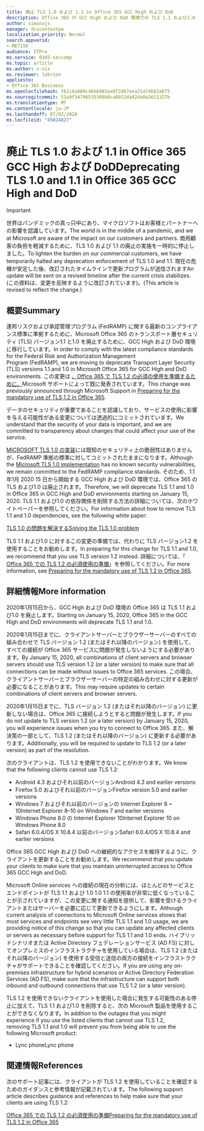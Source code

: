 ```yaml
---
title: 廃止 TLS 1.0 および 1.1 in Office 365 GCC High および DoD
description: Office 365 の GCC High および DoD 環境での TLS 1.1 および1.0 のサポートを中止するために、Microsoft が日付を移行する方法と、TLS 1.2 の使用を準備する方法について説明します。
author: simonxjx
manager: dcscontentpm
localization_priority: Normal
search.appverid:
- MET150
audience: ITPro
ms.service: O365-seccomp
ms.topic: article
ms.author: v-six
ms.reviewer: lobrion
appliesto:
- Office 365 Business
ms.openlocfilehash: f61c0a809c4666981ee0f2d67eea21474b83a675
ms.sourcegitcommit: 51a9f34796535309b8ca8b52da92da0a3621327b
ms.translationtype: MT
ms.contentlocale: ja-JP
ms.lasthandoff: 07/02/2020
ms.locfileid: "45024827"
---
```

# <a name="deprecating-tls-10-and-11-in-office-365-gcc-high-and-dod"></a><span data-ttu-id="47075-103">廃止 TLS 1.0 および 1.1 in Office 365 GCC High および DoD</span><span class="sxs-lookup"><span data-stu-id="47075-103">Deprecating TLS 1.0 and 1.1 in Office 365 GCC High and DoD</span></span>

> [!IMPORTANT]
> <span data-ttu-id="47075-104">世界はパンデミックの真っ只中にあり、マイクロソフトはお客様とパートナーへの影響を認識しています。</span><span class="sxs-lookup"><span data-stu-id="47075-104">The world is in the middle of a pandemic, and we at Microsoft are aware of the impact on our customers and partners.</span></span> <span data-ttu-id="47075-105">商用顧客の負担を軽減するために、TLS 1.0 および 1.1 の廃止の実施を一時的に停止しました。</span><span class="sxs-lookup"><span data-stu-id="47075-105">To lighten the burden on our commercial customers, we have temporarily halted any deprecation enforcement of TLS 1.0 and 1.1.</span></span> <span data-ttu-id="47075-106">現在の危機が安定した後、改訂されたタイムラインで更新プログラムが送信されます</span><span class="sxs-lookup"><span data-stu-id="47075-106">An update will be sent on a revised timeline after the current crisis stabilizes.</span></span> <span data-ttu-id="47075-107">(この資料は、変更を反映するように改訂されています)。</span><span class="sxs-lookup"><span data-stu-id="47075-107">(This article is revised to reflect the change.)</span></span>

## <a name="summary"></a><span data-ttu-id="47075-108">概要</span><span class="sxs-lookup"><span data-stu-id="47075-108">Summary</span></span>

<span data-ttu-id="47075-109">連邦リスクおよび承認管理プログラム (FedRAMP) に関する最新のコンプライアンス標準に準拠するために、Microsoft Office 365 のトランスポート層セキュリティ (TLS) バージョン1.1 と1.0 を廃止するために、GCC High および DoD 環境に移行しています。</span><span class="sxs-lookup"><span data-stu-id="47075-109">In order to comply with the latest compliance standards for the Federal Risk and Authorization Management Program (FedRAMP), we are moving to deprecate Transport Layer Security (TLS) versions 1.1 and 1.0 in Microsoft Office 365 for GCC High and DoD environments.</span></span> <span data-ttu-id="47075-110">この変更は [、Office 365 で TLS 1.2 の必須の使用を準備するために、](https://support.microsoft.com/help/4057306/preparing-for-tls-1-2-in-office-365)Microsoft サポートによって既に発表されています。</span><span class="sxs-lookup"><span data-stu-id="47075-110">This change was previously announced through Microsoft Support in [Preparing for the mandatory use of TLS 1.2 in Office 365](https://support.microsoft.com/help/4057306/preparing-for-tls-1-2-in-office-365).</span></span>

<span data-ttu-id="47075-111">データのセキュリティが重要であることを認識しており、サービスの使用に影響を与える可能性がある変更については透過的にコミットされています。</span><span class="sxs-lookup"><span data-stu-id="47075-111">We understand that the security of your data is important, and we are committed to transparency about changes that could affect your use of the service.</span></span>

<span data-ttu-id="47075-112">[MICROSOFT TLS 1.0 の実装](https://support.microsoft.com/help/3117336)には既知のセキュリティ上の脆弱性はありませんが、FedRAMP 準拠の標準に対してコミットされたままになります。</span><span class="sxs-lookup"><span data-stu-id="47075-112">Although the [Microsoft TLS 1.0 implementation](https://support.microsoft.com/help/3117336) has no known security vulnerabilities, we remain committed to the FedRAMP compliance standards.</span></span> <span data-ttu-id="47075-113">そのため、1.1 年1月 2020 15 日から開始する GCC High および DoD 環境では、Office 365 の TLS および1.0 は廃止されます。</span><span class="sxs-lookup"><span data-stu-id="47075-113">Therefore, we will deprecate TLS 1.1 and 1.0 in Office 365 in GCC High and DoD environments starting on January 15, 2020.</span></span> <span data-ttu-id="47075-114">TLS 1.1 および1.0 の依存関係を削除する方法の詳細については、次のホワイトペーパーを参照してください。</span><span class="sxs-lookup"><span data-stu-id="47075-114">For information about how to remove TLS 1.1 and 1.0 dependencies, see the following white paper:</span></span>

[<span data-ttu-id="47075-115">TLS 1.0 の問題を解決する</span><span class="sxs-lookup"><span data-stu-id="47075-115">Solving the TLS 1.0 problem</span></span>](https://www.microsoft.com/download/details.aspx?id=55266)

<span data-ttu-id="47075-116">TLS 1.1 および1.0 に対するこの変更の準備では、代わりに TLS バージョン1.2 を使用することをお勧めします。</span><span class="sxs-lookup"><span data-stu-id="47075-116">In preparing for this change for TLS 1.1 and 1.0, we recommend that you use TLS version 1.2 instead.</span></span> <span data-ttu-id="47075-117">詳細については、「 [Office 365 での TLS 1.2 の必須使用の準備](https://support.microsoft.com/help/4057306/preparing-for-tls-1-2-in-office-365)」を参照してください。</span><span class="sxs-lookup"><span data-stu-id="47075-117">For more information, see [Preparing for the mandatory use of TLS 1.2 in Office 365](https://support.microsoft.com/help/4057306/preparing-for-tls-1-2-in-office-365).</span></span>

## <a name="more-information"></a><span data-ttu-id="47075-118">詳細情報</span><span class="sxs-lookup"><span data-stu-id="47075-118">More information</span></span>

<span data-ttu-id="47075-119">2020年1月15日から、GCC High および DoD 環境の Office 365 は TLS 1.1 および1.0 を廃止します。</span><span class="sxs-lookup"><span data-stu-id="47075-119">Starting on January 15, 2020, Office 365 in the GCC High and DoD environments will deprecate TLS 1.1 and 1.0.</span></span>

<span data-ttu-id="47075-120">2020年1月15日までに、クライアントサーバーとブラウザーサーバーのすべての組み合わせで TLS バージョン 1.2 (またはそれ以降のバージョン) を使用して、すべての接続が Office 365 サービスに問題が発生しないようにする必要があります。</span><span class="sxs-lookup"><span data-stu-id="47075-120">By January 15, 2020, all combinations of client servers and browser servers should use TLS version 1.2 (or a later version) to make sure that all connections can be made without issues to Office 365 services.</span></span> <span data-ttu-id="47075-121">この場合、クライアントサーバーとブラウザーサーバーの特定の組み合わせに対する更新が必要になることがあります。</span><span class="sxs-lookup"><span data-stu-id="47075-121">This may require updates to certain combinations of client servers and browser servers.</span></span>

<span data-ttu-id="47075-122">2020年1月15日までに、TLS バージョン 1.2 (またはそれ以降のバージョン) に更新しない場合は、Office 365 に接続しようとすると問題が発生します。</span><span class="sxs-lookup"><span data-stu-id="47075-122">If you do not update to TLS version 1.2 (or a later version) by January 15, 2020, you will experience issues when you try to connect to Office 365.</span></span> <span data-ttu-id="47075-123">また、解決策の一部として、TLS 1.2 (またはそれ以降のバージョン) に更新する必要があります。</span><span class="sxs-lookup"><span data-stu-id="47075-123">Additionally, you will be required to update to TLS 1.2 (or a later version) as part of the resolution.</span></span>

<span data-ttu-id="47075-124">次のクライアントは、TLS 1.2 を使用できないことがわかります。</span><span class="sxs-lookup"><span data-stu-id="47075-124">We know that the following clients cannot use TLS 1.2:</span></span>

- <span data-ttu-id="47075-125">Android 4.3 およびそれ以前のバージョン</span><span class="sxs-lookup"><span data-stu-id="47075-125">Android 4.3 and earlier versions</span></span>
- <span data-ttu-id="47075-126">Firefox 5.0 およびそれ以前のバージョン</span><span class="sxs-lookup"><span data-stu-id="47075-126">Firefox version 5.0 and earlier versions</span></span>
- <span data-ttu-id="47075-127">Windows 7 およびそれ以前のバージョンの Internet Explorer 8 ~ 10</span><span class="sxs-lookup"><span data-stu-id="47075-127">Internet Explorer 8–10 on Windows 7 and earlier versions</span></span>
- <span data-ttu-id="47075-128">Windows Phone 8.0 の Internet Explorer 10</span><span class="sxs-lookup"><span data-stu-id="47075-128">Internet Explorer 10 on Windows Phone 8.0</span></span>
- <span data-ttu-id="47075-129">Safari 6.0.4/OS X 10.8.4 以前のバージョン</span><span class="sxs-lookup"><span data-stu-id="47075-129">Safari 6.0.4/OS X 10.8.4 and earlier versions</span></span>

<span data-ttu-id="47075-130">Office 365 GCC High および DoD への継続的なアクセスを維持するように、クライアントを更新することをお勧めします。</span><span class="sxs-lookup"><span data-stu-id="47075-130">We recommend that you update your clients to make sure that you maintain uninterrupted access to Office 365 GCC High and DoD.</span></span>

<span data-ttu-id="47075-131">Microsoft Online services への接続の現在の分析には、ほとんどのサービスとエンドポイントが TLS 1.1 および 1.0 1.0 1.1 の使用率が非常に低くなっていることが示されていますが、この変更に関する通知を提供して、影響を受けるクライアントまたはサーバーを必要に応じて更新できるようにします。</span><span class="sxs-lookup"><span data-stu-id="47075-131">Although current analysis of connections to Microsoft Online services shows that most services and endpoints see very little TLS 1.1 and 1.0 usage, we are providing notice of this change so that you can update any affected clients or servers as necessary before support for TLS 1.1 and 1.0 ends.</span></span> <span data-ttu-id="47075-132">ハイブリッドシナリオまたは Active Directory フェデレーションサービス (AD FS) に対してオンプレミスのインフラストラクチャを使用している場合は、TLS 1.2 (またはそれ以降のバージョン) を使用する受信と送信の両方の接続をインフラストラクチャがサポートできることを確認してください。</span><span class="sxs-lookup"><span data-stu-id="47075-132">If you are using any on-premises infrastructure for hybrid scenarios or Active Directory Federation Services (AD FS), make sure that the infrastructure can support both inbound and outbound connections that use TLS 1.2 (or a later version).</span></span>

<span data-ttu-id="47075-133">TLS 1.2 を使用できないクライアントを使用した場合に発生する可能性のある停止に加えて、TLS 1.1 および1.0 を削除すると、次の Microsoft 製品を使用することができなくなります。</span><span class="sxs-lookup"><span data-stu-id="47075-133">In addition to the outages that you might experience if you use the listed clients that cannot use TLS 1.2, removing TLS 1.1 and 1.0 will prevent you from being able to use the following Microsoft product:</span></span>

- <span data-ttu-id="47075-134">Lync phone</span><span class="sxs-lookup"><span data-stu-id="47075-134">Lync phone</span></span>

## <a name="references"></a><span data-ttu-id="47075-135">関連情報</span><span class="sxs-lookup"><span data-stu-id="47075-135">References</span></span>

<span data-ttu-id="47075-136">次のサポート記事には、クライアントが TLS 1.2 を使用していることを確認するためのガイダンスと参考情報が記載されています。</span><span class="sxs-lookup"><span data-stu-id="47075-136">The following support article describes guidance and references to help make sure that your clients are using TLS 1.2:</span></span>

[<span data-ttu-id="47075-137">Office 365 での TLS 1.2 の必須使用の準備</span><span class="sxs-lookup"><span data-stu-id="47075-137">Preparing for the mandatory use of TLS 1.2 in Office 365</span></span>](https://support.microsoft.com/help/4057306/preparing-for-tls-1-2-in-office-365)
